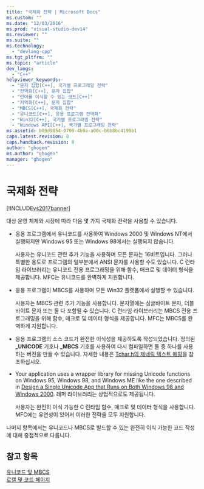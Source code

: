 ```yaml
---
title: "국제화 전략 | Microsoft Docs"
ms.custom: ""
ms.date: "12/03/2016"
ms.prod: "visual-studio-dev14"
ms.reviewer: ""
ms.suite: ""
ms.technology: 
  - "devlang-cpp"
ms.tgt_pltfrm: ""
ms.topic: "article"
dev_langs: 
  - "C++"
helpviewer_keywords: 
  - "문자 집합[C++], 국가별 프로그래밍 전략"
  - "전역화[C++], 문자 집합"
  - "언어를 이식할 수 있는 코드[C++]"
  - "지역화[C++], 문자 집합"
  - "MBCS[C++], 국제화 전략"
  - "유니코드[C++], 응용 프로그램 전역화"
  - "Win32[C++], 국가별 프로그래밍 전략"
  - "Windows API[C++], 국가별 프로그래밍 전략"
ms.assetid: b09d9854-0709-4b9a-a00c-b0b8bc4199b1
caps.latest.revision: 8
caps.handback.revision: 8
author: "ghogen"
ms.author: "ghogen"
manager: "ghogen"
---
```

# 국제화 전략
[!INCLUDE[vs2017banner](../assembler/inline/includes/vs2017banner.md)]

대상 운영 체제와 시장에 따라 다음 몇 가지 국제화 전략을 사용할 수 있습니다.  
  
-   응용 프로그램에서 유니코드를 사용하여 Windows 2000 및 Windows NT에서 실행되지만 Windows 95 또는 Windows 98에서는 실행되지 않습니다.  
  
     사용자는 유니코드 관련 추가 기능을 사용하며 모든 문자는 16비트입니다. 그러나 특별한 용도로 프로그램의 일부분에서 ANSI 문자를 사용할 수도 있습니다.  C 런타임 라이브러리는 유니코드 전용 프로그래밍을 위해 함수, 매크로 및 데이터 형식을 제공합니다.  MFC는 유니코드를 완벽하게 지원합니다.  
  
-   응용 프로그램이 MBCS를 사용하며 모든 Win32 플랫폼에서 실행할 수 있습니다.  
  
     사용자는 MBCS 관련 추가 기능을 사용합니다.  문자열에는 싱글바이트 문자, 더블바이트 문자 또는 둘 다 포함될 수 있습니다.  C 런타임 라이브러리는 MBCS 전용 프로그래밍을 위해 함수, 매크로 및 데이터 형식을 제공합니다.  MFC는 MBCS를 완벽하게 지원합니다.  
  
-   응용 프로그램의 소스 코드가 완전한 이식성을 제공하도록 작성되었습니다. 정의된 **\_UNICODE** 기호나 **\_MBCS** 기호를 사용하여 다시 컴파일하면 둘 중 하나를 사용하는 버전을 만들 수 있습니다.  자세한 내용은 [Tchar.h의 제네릭 텍스트 매핑](../text/generic-text-mappings-in-tchar-h.md)을 참조하십시오.  
  
-   Your application uses a wrapper library for missing Unicode functions on Windows 95, Windows 98, and Windows ME like the one described in [Design a Single Unicode App that Runs on Both Windows 98 and Windows 2000](http://go.microsoft.com/fwlink/p/?LinkId=250770).  래퍼 라이브러리는 상업적으로도 제공됩니다.  
  
     사용자는 완전히 이식 가능한 C 런타임 함수, 매크로 및 데이터 형식을 사용합니다.  MFC에는 유연성이 있어서 이러한 전략을 모두 지원합니다.  
  
 나머지 항목에서는 유니코드나 MBCS로 빌드할 수 있는 완전히 이식 가능한 코드 작성에 대해 중점적으로 다룹니다.  
  
## 참고 항목  
 [유니코드 및 MBCS](../text/unicode-and-mbcs.md)   
 [로캘 및 코드 페이지](../text/locales-and-code-pages.md)